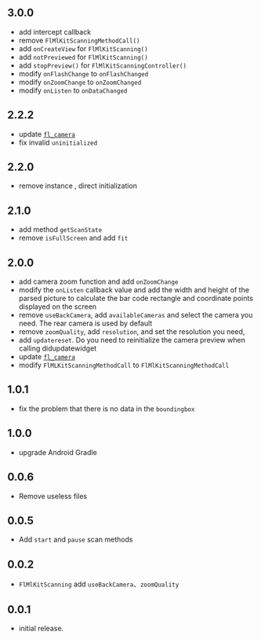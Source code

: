 ## 3.0.0
 * add intercept callback
 * remove `FlMlKitScanningMethodCall()`
 * add `onCreateView` for `FlMlKitScanning()`
 * add `notPreviewed` for `FlMlKitScanning()`
 * add `stopPreview()` for `FlMlKitScanningController()`
 * modify `onFlashChange` to `onFlashChanged`
 * modify `onZoomChange` to `onZoomChanged`
 * modify `onListen` to `onDataChanged`
## 2.2.2
 * update [`fl_camera`](https://pub.dev/packages/fl_camera)
 * fix invalid `uninitialized`
## 2.2.0
 * remove instance , direct initialization
## 2.1.0
 * add method `getScanState`
 * remove `isFullScreen` and add `fit`
## 2.0.0
 * add camera zoom function and add `onZoomChange`
 * modify the `onListen` callback value and add the width and height of the 
   parsed picture to calculate the bar code rectangle and coordinate points displayed on the screen
 * remove `useBackCamera`, add `availableCameras` and select the camera you need.
   The rear camera is used by default
 * remove `zoomQuality`, add `resolution`, and set the resolution you need, 
 * add `updatereset`. Do you need to reinitialize the camera preview when calling didupdatewidget
 * update [`fl_camera`](https://pub.dev/packages/fl_camera)
 * modify `FlMLKitScanningMethodCall` to `FlMlKitScanningMethodCall`
## 1.0.1
 * fix the problem that there is no data in the `boundingbox`
## 1.0.0
 * upgrade Android Gradle
## 0.0.6
 * Remove useless files
## 0.0.5
 * Add `start` and `pause` scan methods
## 0.0.2
 * `FlMlKitScanning` add `useBackCamera`、`zoomQuality`
## 0.0.1
* initial release.
